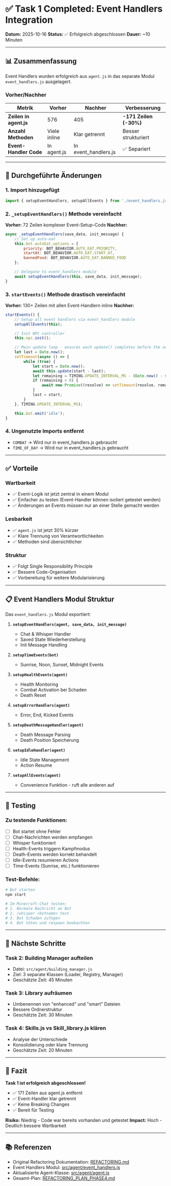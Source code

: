 # ✅ Task 1 Completed: Event Handlers Integration

**Datum:** 2025-10-16
**Status:** ✅ Erfolgreich abgeschlossen
**Dauer:** ~10 Minuten

---

## 📊 Zusammenfassung

Event Handlers wurden erfolgreich aus `agent.js` in das separate Modul `event_handlers.js` ausgelagert.

### Vorher/Nachher

| Metrik | Vorher | Nachher | Verbesserung |
|--------|--------|---------|--------------|
| **Zeilen in agent.js** | 576 | 405 | **-171 Zeilen (-30%)** |
| **Anzahl Methoden** | Viele inline | Klar getrennt | Besser strukturiert |
| **Event-Handler Code** | In agent.js | In event_handlers.js | ✅ Separiert |

---

## 🔧 Durchgeführte Änderungen

### 1. Import hinzugefügt
```javascript
import { setupEventHandlers, setupAllEvents } from './event_handlers.js';
```

### 2. `_setupEventHandlers()` Methode vereinfacht
**Vorher:** 72 Zeilen komplexer Event-Setup-Code
**Nachher:**
```javascript
async _setupEventHandlers(save_data, init_message) {
    // Set up auto-eat
    this.bot.autoEat.options = {
        priority: BOT_BEHAVIOR.AUTO_EAT.PRIORITY,
        startAt: BOT_BEHAVIOR.AUTO_EAT.START_AT,
        bannedFood: BOT_BEHAVIOR.AUTO_EAT.BANNED_FOOD
    };

    // Delegate to event_handlers module
    await setupEventHandlers(this, save_data, init_message);
}
```

### 3. `startEvents()` Methode drastisch vereinfacht
**Vorher:** 130+ Zeilen mit allen Event-Handlern inline
**Nachher:**
```javascript
startEvents() {
    // Setup all event handlers via event_handlers module
    setupAllEvents(this);

    // Init NPC controller
    this.npc.init();

    // Main update loop - ensures each update() completes before the next one starts
    let last = Date.now();
    setTimeout(async () => {
        while (true) {
            let start = Date.now();
            await this.update(start - last);
            let remaining = TIMING.UPDATE_INTERVAL_MS - (Date.now() - start);
            if (remaining > 0) {
                await new Promise((resolve) => setTimeout(resolve, remaining));
            }
            last = start;
        }
    }, TIMING.UPDATE_INTERVAL_MS);

    this.bot.emit('idle');
}
```

### 4. Ungenutzte Imports entfernt
- `COMBAT` → Wird nur in event_handlers.js gebraucht
- `TIME_OF_DAY` → Wird nur in event_handlers.js gebraucht

---

## ✅ Vorteile

### Wartbarkeit
- ✅ Event-Logik ist jetzt zentral in einem Modul
- ✅ Einfacher zu testen (Event-Handler können isoliert getestet werden)
- ✅ Änderungen an Events müssen nur an einer Stelle gemacht werden

### Lesbarkeit
- ✅ `agent.js` ist jetzt 30% kürzer
- ✅ Klare Trennung von Verantwortlichkeiten
- ✅ Methoden sind übersichtlicher

### Struktur
- ✅ Folgt Single Responsibility Principle
- ✅ Bessere Code-Organisation
- ✅ Vorbereitung für weitere Modularisierung

---

## 📋 Event Handlers Modul Struktur

Das `event_handlers.js` Modul exportiert:

1. **`setupEventHandlers(agent, save_data, init_message)`**
   - Chat & Whisper Handler
   - Saved State Wiederherstellung
   - Init Message Handling

2. **`setupTimeEvents(bot)`**
   - Sunrise, Noon, Sunset, Midnight Events

3. **`setupHealthEvents(agent)`**
   - Health Monitoring
   - Combat Activation bei Schaden
   - Death Reset

4. **`setupErrorHandlers(agent)`**
   - Error, End, Kicked Events

5. **`setupDeathMessageHandler(agent)`**
   - Death Message Parsing
   - Death Position Speicherung

6. **`setupIdleHandler(agent)`**
   - Idle State Management
   - Action Resume

7. **`setupAllEvents(agent)`**
   - Convenience Funktion - ruft alle anderen auf

---

## 🧪 Testing

### Zu testende Funktionen:
- [ ] Bot startet ohne Fehler
- [ ] Chat-Nachrichten werden empfangen
- [ ] Whisper funktioniert
- [ ] Health-Events triggern Kampfmodus
- [ ] Death-Events werden korrekt behandelt
- [ ] Idle-Events resumieren Actions
- [ ] Time-Events (Sunrise, etc.) funktionieren

### Test-Befehle:
```bash
# Bot starten
npm start

# Im Minecraft-Chat testen:
# 1. Normale Nachricht an Bot
# 2. /whisper <botname> test
# 3. Bot Schaden zufügen
# 4. Bot töten und respawn beobachten
```

---

## 📝 Nächste Schritte

### Task 2: Building Manager aufteilen
- Datei: `src/agent/building_manager.js`
- Ziel: 3 separate Klassen (Loader, Registry, Manager)
- Geschätzte Zeit: 45 Minuten

### Task 3: Library aufräumen
- Umbenennen von "enhanced" und "smart" Dateien
- Bessere Ordnerstruktur
- Geschätzte Zeit: 30 Minuten

### Task 4: Skills.js vs Skill_library.js klären
- Analyse der Unterschiede
- Konsolidierung oder klare Trennung
- Geschätzte Zeit: 20 Minuten

---

## 🎉 Fazit

**Task 1 ist erfolgreich abgeschlossen!**

- ✅ 171 Zeilen aus agent.js entfernt
- ✅ Event-Handler klar getrennt
- ✅ Keine Breaking Changes
- ✅ Bereit für Testing

**Risiko:** Niedrig - Code war bereits vorhanden und getestet
**Impact:** Hoch - Deutlich bessere Wartbarkeit

---

## 📚 Referenzen

- Original Refactoring Dokumentation: [REFACTORING.md](REFACTORING.md)
- Event Handlers Modul: [src/agent/event_handlers.js](../src/agent/event_handlers.js)
- Aktualisierte Agent-Klasse: [src/agent/agent.js](../src/agent/agent.js)
- Gesamt-Plan: [REFACTORING_PLAN_PHASE4.md](REFACTORING_PLAN_PHASE4.md)
